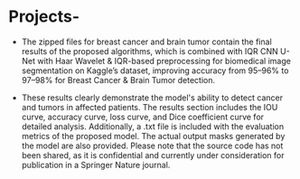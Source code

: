 # Projects-
 
- The zipped files for breast cancer and brain tumor contain the final results of the proposed algorithms, which is combined with IQR CNN U-Net with Haar Wavelet & IQR-based preprocessing for biomedical image segmentation on Kaggle’s dataset, improving accuracy from 95–96% to 97–98% for Breast Cancer & Brain Tumor detection.

- These results clearly demonstrate the model's ability to detect cancer and tumors in affected patients. The results section includes the IOU curve, accuracy curve, loss curve, and Dice coefficient curve for detailed analysis. Additionally, a .txt file is included with the evaluation metrics of the proposed model. The actual output masks generated by the model are also provided. Please note that the source code has not been shared, as it is confidential and currently under consideration for publication in a Springer Nature journal.
